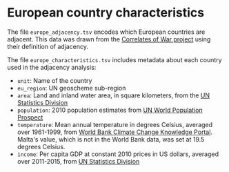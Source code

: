 # European country characteristics

The file `europe_adjacency.tsv` encodes which European countries are adjacent.
This data was drawn from the [Correlates of War
project](http://wwww.correlatesofwar.org/data-sets/direct-contiguity) using
their definition of adjacency.

The file `europe_characteristics.tsv` includes metadata about each country used
in the adjacency analysis:

- `unit`: Name of the country
- `eu_region`: UN geoscheme sub-region
- `area`: Land and inland water area, in square kilometers, from the [UN Statistics Division](http://unstats.un.org/unsd/environment/totalarea.htm)
- `population`: 2010 population estimates from [UN World Population Prospect](http://population.un.org/wpp)
- `temperature`: Mean annual temperature in degrees Celsius, averaged over 1961-1999, from [World Bank Climate Change Knowledge Portal](http://datacatalog.worldbank.org/dataset/climate-change-knowledge-portal-historical-data). Malta's value, which is not in the World Bank data, was set at 19.5 degrees Celsius.
- `income`: Per capita GDP at constant 2010 prices in US dollars, averaged over 2011-2015, from [UN Statistics Division](http://unstats.un.org/unsd/snaama/introduction.asp)
